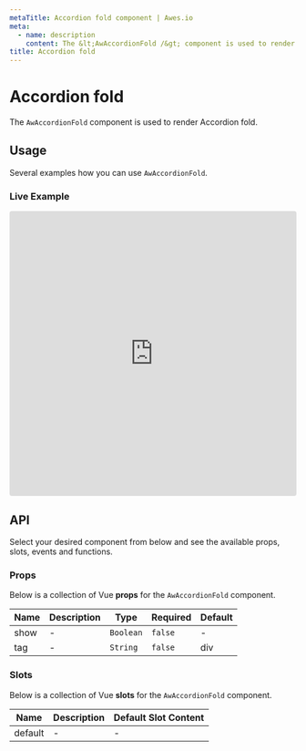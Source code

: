 ```yaml
---
metaTitle: Accordion fold сomponent | Awes.io
meta:
  - name: description
    content: The &lt;AwAccordionFold /&gt; component is used to render Accordion fold - UI Vue component for Awes.io.
title: Accordion fold
---
```

# Accordion fold

The `AwAccordionFold` component is used to render Accordion fold.


## Usage
Several examples how you can use `AwAccordionFold`.

### Live Example
<iframe
     src='https://codesandbox.io/embed/github/awes-io/client/tree/master/examples/basic-ui?autoresize=1&fontsize=14&hidenavigation=1&initialpath=%2Faw-accordion-fold&module=%2Fpages%2Faw-accordion-fold.vue&theme=dark&view=editor'
     style='width:100%; height:500px; border:0; border-radius: 4px; overflow:hidden;'
     title='basic-ui'
     allow='geolocation; microphone; camera; midi; vr; accelerometer; gyroscope; payment; ambient-light-sensor; encrypted-media; usb'
     sandbox='allow-modals allow-forms allow-popups allow-scripts allow-same-origin'
   ></iframe>

## API
Select your desired component from below and see the available props, slots, events and functions.

### Props
Below is a collection of Vue **props** for the `AwAccordionFold` component.
<!-- @vuese:AwAccordionFold:props:start -->
|Name|Description|Type|Required|Default|
|---|---|---|---|---|
|show|-|`Boolean`|`false`|-|
|tag|-|`String`|`false`|div|

<!-- @vuese:AwAccordionFold:props:end -->

### Slots
Below is a collection of Vue **slots** for the `AwAccordionFold` component.
<!-- @vuese:AwAccordionFold:slots:start -->
|Name|Description|Default Slot Content|
|---|---|---|
|default|-|-|

<!-- @vuese:AwAccordionFold:slots:end -->

